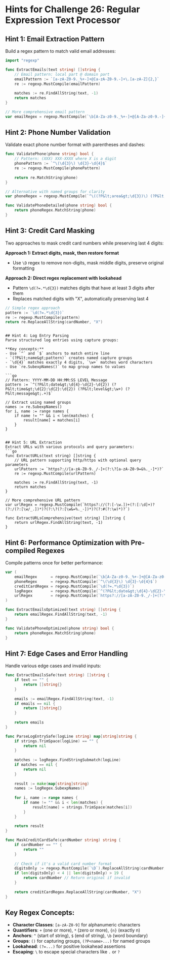 # Hints for Challenge 26: Regular Expression Text Processor

## Hint 1: Email Extraction Pattern
Build a regex pattern to match valid email addresses:
```go
import "regexp"

func ExtractEmails(text string) []string {
    // Email pattern: local part @ domain part
    emailPattern := `[a-zA-Z0-9._%+-]+@[a-zA-Z0-9.-]+\.[a-zA-Z]{2,}`
    re := regexp.MustCompile(emailPattern)
    
    matches := re.FindAllString(text, -1)
    return matches
}

// More comprehensive email pattern
var emailRegex = regexp.MustCompile(`\b[A-Za-z0-9._%+-]+@[A-Za-z0-9.-]+\.[A-Za-z]{2,}\b`)
```

## Hint 2: Phone Number Validation
Validate exact phone number format with parentheses and dashes:
```go
func ValidatePhone(phone string) bool {
    // Pattern: (XXX) XXX-XXXX where X is a digit
    phonePattern := `^\(\d{3}\) \d{3}-\d{4}$`
    re := regexp.MustCompile(phonePattern)
    
    return re.MatchString(phone)
}

// Alternative with named groups for clarity
var phoneRegex = regexp.MustCompile(`^\((?P&lt;area&gt;\d{3})\) (?P&lt;exchange&gt;\d{3})-(?P&lt;number&gt;\d{4})$`)

func ValidatePhoneDetailed(phone string) bool {
    return phoneRegex.MatchString(phone)
}
```

## Hint 3: Credit Card Masking
Two approaches to mask credit card numbers while preserving last 4 digits:

**Approach 1: Extract digits, mask, then restore format**
- Use `\D` regex to remove non-digits, mask middle digits, preserve original formatting

**Approach 2: Direct regex replacement with lookahead**
- Pattern `\d(?=.*\d{3})` matches digits that have at least 3 digits after them
- Replaces matched digits with "X", automatically preserving last 4

```go
// Simple regex approach
pattern := `\d(?=.*\d{3})`
re := regexp.MustCompile(pattern)
return re.ReplaceAllString(cardNumber, "X")
```
```

## Hint 4: Log Entry Parsing
Parse structured log entries using capture groups:

**Key concepts:**
- Use `^` and `$` anchors to match entire line
- `(?P&lt;name&gt;pattern)` creates named capture groups
- `\d{4}` matches exactly 4 digits, `\w+` matches word characters
- Use `re.SubexpNames()` to map group names to values

```go
// Pattern: YYYY-MM-DD HH:MM:SS LEVEL Message
pattern := `^(?P&lt;date&gt;\d{4}-\d{2}-\d{2}) (?P&lt;time&gt;\d{2}:\d{2}:\d{2}) (?P&lt;level&gt;\w+) (?P&lt;message&gt;.+)$`

// Extract using named groups
names := re.SubexpNames()
for i, name := range names {
    if name != "" && i < len(matches) {
        result[name] = matches[i]
    }
}
```
```

## Hint 5: URL Extraction
Extract URLs with various protocols and query parameters:
```go
func ExtractURLs(text string) []string {
    // URL pattern supporting http/https with optional query parameters
    urlPattern := `https?://[a-zA-Z0-9._/-]+(?:\?[a-zA-Z0-9=&%._-]*)?`
    re := regexp.MustCompile(urlPattern)
    
    matches := re.FindAllString(text, -1)
    return matches
}

// More comprehensive URL pattern
var urlRegex = regexp.MustCompile(`https?://(?:[-\w.])+(?:[:\d]+)?(?:/(?:[\w/_.])*)?(?:\?(?:[\w&=%._-])*)?(?:#(?:\w)*)?`)

func ExtractURLsComprehensive(text string) []string {
    return urlRegex.FindAllString(text, -1)
}
```

## Hint 6: Performance Optimization with Pre-compiled Regexes
Compile patterns once for better performance:
```go
var (
    emailRegex      = regexp.MustCompile(`\b[A-Za-z0-9._%+-]+@[A-Za-z0-9.-]+\.[A-Za-z]{2,}\b`)
    phoneRegex      = regexp.MustCompile(`^\(\d{3}\) \d{3}-\d{4}$`)
    creditCardRegex = regexp.MustCompile(`\d(?=.*\d{3})`)
    logRegex        = regexp.MustCompile(`^(?P&lt;date&gt;\d{4}-\d{2}-\d{2}) (?P&lt;time&gt;\d{2}:\d{2}:\d{2}) (?P&lt;level&gt;\w+) (?P&lt;message&gt;.+)$`)
    urlRegex        = regexp.MustCompile(`https?://[a-zA-Z0-9._/-]+(?:\?[a-zA-Z0-9=&%._-]*)?`)
)

func ExtractEmailsOptimized(text string) []string {
    return emailRegex.FindAllString(text, -1)
}

func ValidatePhoneOptimized(phone string) bool {
    return phoneRegex.MatchString(phone)
}
```

## Hint 7: Edge Cases and Error Handling
Handle various edge cases and invalid inputs:
```go
func ExtractEmailsSafe(text string) []string {
    if text == "" {
        return []string{}
    }
    
    emails := emailRegex.FindAllString(text, -1)
    if emails == nil {
        return []string{}
    }
    
    return emails
}

func ParseLogEntrySafe(logLine string) map[string]string {
    if strings.TrimSpace(logLine) == "" {
        return nil
    }
    
    matches := logRegex.FindStringSubmatch(logLine)
    if matches == nil {
        return nil
    }
    
    result := make(map[string]string)
    names := logRegex.SubexpNames()
    
    for i, name := range names {
        if name != "" && i < len(matches) {
            result[name] = strings.TrimSpace(matches[i])
        }
    }
    
    return result
}

func MaskCreditCardSafe(cardNumber string) string {
    if cardNumber == "" {
        return ""
    }
    
    // Check if it's a valid card number format
    digitsOnly := regexp.MustCompile(`\D`).ReplaceAllString(cardNumber, "")
    if len(digitsOnly) < 4 || len(digitsOnly) > 19 {
        return cardNumber // Return original if invalid
    }
    
    return creditCardRegex.ReplaceAllString(cardNumber, "X")
}
```

## Key Regex Concepts:
- **Character Classes**: `[a-zA-Z0-9]` for alphanumeric characters
- **Quantifiers**: `+` (one or more), `*` (zero or more), `{n}` (exactly n)
- **Anchors**: `^` (start of string), `$` (end of string), `\b` (word boundary)
- **Groups**: `()` for capturing groups, `(?P<name>...)` for named groups
- **Lookahead**: `(?=...)` for positive lookahead assertions
- **Escaping**: `\` to escape special characters like `.` or `?` 